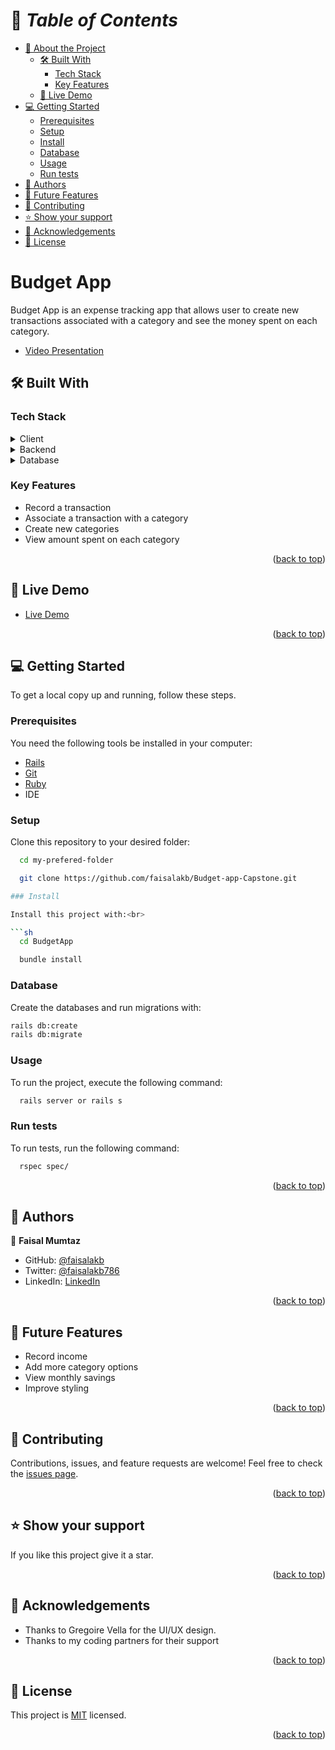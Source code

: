 <a name="readme-top"></a>

# 📗 _Table of Contents_

- [📖 About the Project](#about-project)
  - [🛠️ Built With](#built-with)
    - [Tech Stack](#tech-stack)
    - [Key Features](#key-features)
  - [🚀 Live Demo](#live-demo)
- [💻 Getting Started](#getting-started)
  - [Prerequisites](#prerequisites)
  - [Setup](#setup)
  - [Install](#install)
  - [Database](#database)
  - [Usage](#usage)
  - [Run tests](#run-tests)
- [👥 Authors](#authors)
- [🔭 Future Features](#future-features)
- [🤝 Contributing](#contributing)
- [⭐ Show your support](#support)
- [🙏 Acknowledgements](#acknowledgements)
- [📝 License](#license)

# Budget App <a name="about-project"></a>

Budget App is an expense tracking app that allows user to create new transactions associated with a category and see the money spent on each category.

- [Video Presentation](https://www.loom.com/share/ecdac42a8968406da79079bcc89a968e?sid=d7847d9a-241a-4e3d-8466-27c6d39aa4b7)

## :hammer_and_wrench: Built With <a name="built-with"></a>

### Tech Stack

<details><summary>Client</summary>
<ul>
  <li><a href="https://html.com/">HTML</a></li>
  <li><a href="https://developer.mozilla.org/en-US/docs/Web/CSS">CSS</a></li>
</ul>
</details>
<details><summary>Backend</summary>
<ul>
  <li><a href='https://rubyonrails.org/'>Rails</a></li>
</ul>
</details>
<details><summary>Database</summary>
  <ul>
    <li><a href="https://www.postgresql.org/">PostgreSQL</a></li>
  </ul>
</details>

### Key Features

- Record a transaction
- Associate a transaction with a category
- Create new categories
- View amount spent on each category

<p align="right">(<a href="#readme-top">back to top</a>)</p>

## :rocket: Live Demo

- [Live Demo](https://mysite-5be2.onrender.com)

<p align="right">(<a href="#readme-top">back to top</a>)</p>

## :computer: Getting Started <a name="getting-started"></a>

To get a local copy up and running, follow these steps.<br>

### Prerequisites

You need the following tools be installed in your computer:

- [Rails](https://guides.rubyonrails.org/)
- [Git](https://www.linode.com/docs/guides/how-to-install-git-on-linux-mac-and-windows/)
- [Ruby](https://github.com/microverseinc/curriculum-ruby/blob/main/simple-ruby/articles/ruby_installation_instructions.md)
- IDE

### Setup

Clone this repository to your desired folder:<br>

```sh
  cd my-prefered-folder

  git clone https://github.com/faisalakb/Budget-app-Capstone.git

### Install

Install this project with:<br>

```sh
  cd BudgetApp

  bundle install
```

### Database

Create the databases and run migrations with:

```sh
rails db:create
rails db:migrate
```

### Usage

To run the project, execute the following command:

```sh
  rails server or rails s
```

### Run tests

To run tests, run the following command:

```sh
  rspec spec/
```

<p align="right">(<a href="#readme-top">back to top</a>)</p>

## :busts_in_silhouette: Authors <a name="authors"></a>

:bust_in_silhouette: **Faisal Mumtaz**

- GitHub: [@faisalakb](https://github.com/faisalakb)
- Twitter: [@faisalakb786](https://twitter.com/Faisalakb786)
- LinkedIn: [LinkedIn](https://www.linkedin.com/in/faisal-mumtaz-514a221a6/)

<p align="right">(<a href="#readme-top">back to top</a>)</p>

## :telescope: Future Features <a name="future-features"></a>

- Record income
- Add more category options
- View monthly savings
- Improve styling

<p align="right">(<a href="#readme-top">back to top</a>)</p>

## :handshake: Contributing <a name="contributing"></a>

Contributions, issues, and feature requests are welcome!
Feel free to check the [issues page](https://github.com/faisalakb/Budget-app-Capstone/issues).

<!-- Feel free to check the [issues page](../../issues/). -->

<p align="right">(<a href="#readme-top">back to top</a>)</p>

## :star: Show your support <a name="support"></a>

If you like this project give it a star.

<p align="right">(<a href="#readme-top">back to top</a>)</p>

## :pray: Acknowledgements <a name="acknowledgements"></a>

- Thanks to Gregoire Vella for the UI/UX design.
- Thanks to my coding partners for their support

<p align="right">(<a href="#readme-top">back to top</a>)</p>
  
## :memo: License <a name="license"></a>
This project is [MIT](https://github.com/faisalakb/Ruby-on-Rails-Capstone--Budget-App/blob/dev/LICENSE) licensed.

<p align="right">(<a href="#readme-top">back to top</a>)</p>